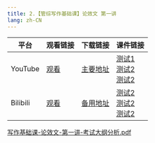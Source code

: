 ```yaml
---
title: 2.【管综写作基础课】论效文 第一讲
lang: zh-CN
---
```


| 平台       | 观看链接   | 下载链接     | 课件链接         |
|----------|--------|----------|--------------|
| YouTube  | [观看]() | [主要地址]() | [测试1]()<br/>[测试2]()<br/>[测试2]()  |
| Bilibili | [观看]() | [备用地址]() | [测试2]()<br/>[测试2]()<br/>[测试2]()      |

[写作基础课-论效文-第一讲-考试大纲分析.pdf](..%2F..%2Fpublic%2Fwrite%2F1.%E5%86%99%E4%BD%9C-%E5%9F%BA%E7%A1%80%E7%9F%A5%E8%AF%86%2F2.%E3%80%90%E7%AE%A1%E7%BB%BC%E5%86%99%E4%BD%9C%E5%9F%BA%E7%A1%80%E8%AF%BE%E3%80%91%E8%AE%BA%E6%95%88%E6%96%87%20%E7%AC%AC%E4%B8%80%E8%AE%B2%2F%E5%86%99%E4%BD%9C%E5%9F%BA%E7%A1%80%E8%AF%BE-%E8%AE%BA%E6%95%88%E6%96%87-%E7%AC%AC%E4%B8%80%E8%AE%B2-%E8%80%83%E8%AF%95%E5%A4%A7%E7%BA%B2%E5%88%86%E6%9E%90.pdf)





